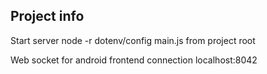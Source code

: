 ## Project info
Start server node -r dotenv/config main.js from project root

Web socket for android frontend connection localhost:8042
